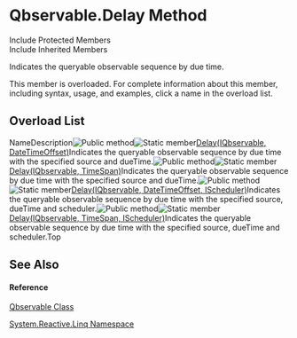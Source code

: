 # Qbservable.Delay Method

Include Protected Members  
Include Inherited Members

Indicates the queryable observable sequence by due time.

This member is overloaded. For complete information about this member, including syntax, usage, and examples, click a name in the overload list.

## Overload List

NameDescription![Public method](images\Hh303103.pubmethod(en-us,VS.103).gif "Public method")![Static member](images\Hh244319.static(en-us,VS.103).gif "Static member")[Delay<TSource>(IQbservable<TSource>, DateTimeOffset)](https://msdn.microsoft.com/en-us/library/m:system.reactive.linq.qbservable.delay%60%601(system.reactive.linq.iqbservable%7b%60%600%7d%2csystem.datetimeoffset)(v=VS.103))Indicates the queryable observable sequence by due time with the specified source and dueTime.![Public method](images\Hh303103.pubmethod(en-us,VS.103).gif "Public method")![Static member](images\Hh244319.static(en-us,VS.103).gif "Static member")[Delay<TSource>(IQbservable<TSource>, TimeSpan)](https://msdn.microsoft.com/en-us/library/m:system.reactive.linq.qbservable.delay%60%601(system.reactive.linq.iqbservable%7b%60%600%7d%2csystem.timespan)(v=VS.103))Indicates the queryable observable sequence by due time with the specified source and dueTime.![Public method](images\Hh303103.pubmethod(en-us,VS.103).gif "Public method")![Static member](images\Hh244319.static(en-us,VS.103).gif "Static member")[Delay<TSource>(IQbservable<TSource>, DateTimeOffset, IScheduler)](https://msdn.microsoft.com/en-us/library/m:system.reactive.linq.qbservable.delay%60%601(system.reactive.linq.iqbservable%7b%60%600%7d%2csystem.datetimeoffset%2csystem.reactive.concurrency.ischeduler)(v=VS.103))Indicates the queryable observable sequence by due time with the specified source, dueTime and scheduler.![Public method](images\Hh303103.pubmethod(en-us,VS.103).gif "Public method")![Static member](images\Hh244319.static(en-us,VS.103).gif "Static member")[Delay<TSource>(IQbservable<TSource>, TimeSpan, IScheduler)](https://msdn.microsoft.com/en-us/library/m:system.reactive.linq.qbservable.delay%60%601(system.reactive.linq.iqbservable%7b%60%600%7d%2csystem.timespan%2csystem.reactive.concurrency.ischeduler)(v=VS.103))Indicates the queryable observable sequence by due time with the specified source, dueTime and scheduler.Top

## See Also

#### Reference

[Qbservable Class](Qbservable\Qbservable.md)

[System.Reactive.Linq Namespace](System.Reactive.Linq\System.Reactive.Linq.md)




